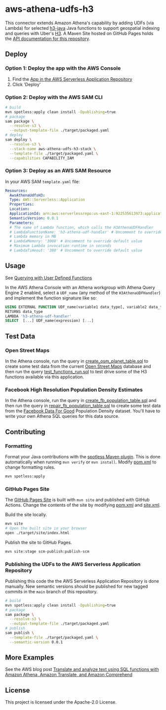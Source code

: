 # aws-athena-udfs-h3

This connector extends Amazon Athena's capability by adding UDFs (via Lambda) for selected [h3-java](https://github.com/uber/h3-java) Java functions to support geospatial indexing and queries with Uber's [H3](https://h3geo.org/). A Maven Site hosted on GitHub Pages holds the [API documentation for this repository](https://daniel-cortez-stevenson.github.io/aws-athena-udfs-h3/).

## Deploy

### Option 1: Deploy the app with the AWS Console

1. Find the [App in the AWS Serverless Application Repository](https://console.aws.amazon.com/lambda/home?region=us-east-1#/create/app?applicationId=arn:aws:serverlessrepo:us-east-1:922535613973:applications/aws-athena-udfs-h3)
2. Click 'Deploy'

### Option 2: Deploy with the AWS SAM CLI

```bash
# build
mvn spotless:apply clean install -Dpublishing=true
# package
sam package \
  --resolve-s3 \
  --output-template-file ./target/packaged.yaml
# deploy
sam deploy \
  --resolve-s3 \
  --stack-name aws-athena-udfs-h3-stack \
  --template-file ./target/packaged.yaml \
  --capabilities CAPABILITY_IAM
```

### Option 3: Deploy as an AWS SAM Resource

In your AWS SAM `template.yaml` file:

```yaml
Resources:
  AwsAthenaUdfsH3:
  Type: AWS::Serverless::Application
  Properties:
  Location:
  ApplicationId: arn:aws:serverlessrepo:us-east-1:922535613973:applications/aws-athena-udfs-h3
  SemanticVersion: 0.0.1
  Parameters:
  # The name of Lambda function, which calls the H3AthenaUDFHandler
  # LambdaFunctionName: 'h3-athena-udf-handler' # Uncomment to override default value
  # Lambda memory in MB
  # LambdaMemory: '3008' # Uncomment to override default value
  # Maximum Lambda invocation runtime in seconds
  # LambdaTimeout: '300' # Uncomment to override default value
```

## Usage

See [Querying with User Defined Functions](https://docs.aws.amazon.com/athena/latest/ug/querying-udf.html)

In the AWS Athena Console with an Athena workgroup with Athena Query Engine 2 enabled, select a `UDF_name` (any method of the `H3AthenaUDFHandler`) and implement the function signature like so:

```sql
USING EXTERNAL FUNCTION UDF_name(variable1 data_type[, variable2 data_type][,...])
RETURNS data_type
LAMBDA 'h3-athena-udf-handler'
SELECT  [...] UDF_name(expression) [...]
```

## Test Data

### Open Street Maps

In the Athena console, run the query in [create_osm_planet_table.sql](./src/resources/sql/create_osm_planet_table.sql) to create some test data from the current [Open Street Maps](https://registry.opendata.aws/osm/) database and then run the query [test_functions_run.sql](./src/resources/sql/est_udfs_osm_planet.sql) to test drive some of the H3 functions available via this application.

### Facebook High Resolution Population Density Estimates

In the Athena console, run the query in [create_fb_population_table.sql](./src/resources/sql/create_fb_population_table.sql) and then run the query in [repair_fb_population_table.sql](./src/resources/sql/repair_fb_population_table.sql) to create some test data from the [Facebook Data For Good](https://dataforgood.fb.com/tools/population-density-maps/) Population Density dataset. You'll have to write your own Athena SQL queries for this data source.

## Contributing

### Formatting

Format your Java contributions with the [spotless Maven plugin](https://github.com/diffplug/spotless/blob/main/plugin-maven/README.md). This is done automatically when running `mvn verify` or `mvn install`. Modify [pom.xml](./pom.xml) to change formatting rules.

```bash
mvn spotless:apply
```

### GitHub Pages Site

The [GitHub Pages Site](https://daniel-cortez-stevenson.github.io/aws-athena-udfs-h3/) is built with `mvn site` and published with GitHub Actions. Change the contents of the site by modifying [pom.xml](./pom.xml) and [site.xml](site.xml).

Build the site locally.

```bash
mvn site
# Open the built site in your browser
open ./target/site/index.html
```

Publish the site to GitHub Pages.

```bash
mvn site:stage scm-publish:publish-scm
```

### Publishing the UDFs to the AWS Serverless Application Repository

Publishing this code the the AWS Serverless Application Repository is done manually. New semantic versions should be published for new tagged commits in the `main` branch of this repository.

```bash
# build
mvn spotless:apply clean install -Dpublishing=true
# package
sam package \
  --resolve-s3 \
  --output-template-file ./target/packaged.yaml
# publish
sam publish \
  --template-file ./target/packaged.yaml \
  --semantic-version 0.0.1
```

## More Examples

See the AWS blog post [Translate and analyze text using SQL functions with Amazon Athena, Amazon Translate, and Amazon Comprehend](https://aws.amazon.com/blogs/machine-learning/translate-and-analyze-text-using-sql-functions-with-amazon-athena-amazon-translate-and-amazon-comprehend/)

## License

This project is licensed under the Apache-2.0 License.
